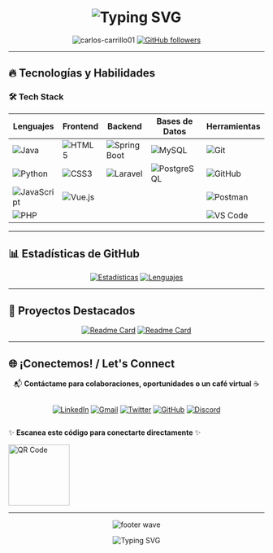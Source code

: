 <h1 align="center">
  <img src="https://readme-typing-svg.herokuapp.com?font=Fira+Code&size=30&duration=3000&pause=1000&color=00F72D&center=true&vCenter=true&width=800&lines=¡Hola!+Soy+Carlos+Carrillo;Estudiante+de+Sistemas+Computacionales;Desarrollador+Full+Stack+en+Formación;Apasionado+por+la+Tecnología+y+la+Innovación" alt="Typing SVG" />
</h1>

<p align="center">
  <img src="https://komarev.com/ghpvc/?username=carlos-carrillo01&label=Profile%20views&color=0e75b6&style=flat" alt="carlos-carrillo01" /> 
  <a href="https://github.com/carlos-carrillo01?tab=followers"><img src="https://img.shields.io/github/followers/carlos-carrillo01?label=Followers&style=social" alt="GitHub followers"></a>
</p>



---

## 🔥 Tecnologías y Habilidades

### 🛠️ Tech Stack


<div align="center">
  
| **Lenguajes**       | **Frontend**        | **Backend**         | **Bases de Datos**  | **Herramientas**    |
|---------------------|---------------------|---------------------|---------------------|---------------------|
| ![Java](https://img.shields.io/badge/Java-ED8B00?style=for-the-badge&logo=openjdk&logoColor=white) | ![HTML5](https://img.shields.io/badge/HTML5-E34F26?style=for-the-badge&logo=html5&logoColor=white) | ![Spring Boot](https://img.shields.io/badge/Spring_Boot-F2F4F9?style=for-the-badge&logo=spring-boot) | ![MySQL](https://img.shields.io/badge/MySQL-005C84?style=for-the-badge&logo=mysql&logoColor=white) | ![Git](https://img.shields.io/badge/GIT-E44C30?style=for-the-badge&logo=git&logoColor=white) |
| ![Python](https://img.shields.io/badge/Python-3776AB?style=for-the-badge&logo=python&logoColor=white) | ![CSS3](https://img.shields.io/badge/CSS3-1572B6?style=for-the-badge&logo=css3&logoColor=white) | ![Laravel](https://img.shields.io/badge/Laravel-FF2D20?style=for-the-badge&logo=laravel&logoColor=white) | ![PostgreSQL](https://img.shields.io/badge/PostgreSQL-316192?style=for-the-badge&logo=postgresql&logoColor=white) | ![GitHub](https://img.shields.io/badge/GitHub-100000?style=for-the-badge&logo=github&logoColor=white) |
| ![JavaScript](https://img.shields.io/badge/JavaScript-F7DF1E?style=for-the-badge&logo=javascript&logoColor=black) | ![Vue.js](https://img.shields.io/badge/Vue.js-4FC08D?style=for-the-badge&logo=vuedotjs&logoColor=white) |  |  | ![Postman](https://img.shields.io/badge/Postman-FF6C37?style=for-the-badge&logo=postman&logoColor=white) |
| ![PHP](https://img.shields.io/badge/PHP-777BB4?style=for-the-badge&logo=php&logoColor=white) |  |  |  | ![VS Code](https://img.shields.io/badge/Visual_Studio_Code-0078D4?style=for-the-badge&logo=visual%20studio%20code&logoColor=white) |

</div>

---

## 📊 Estadísticas de GitHub

<div align="center">
  
[![Estadísticas](https://github-readme-stats.vercel.app/api?username=carlos-carrillo01&show_icons=true&theme=radical&hide_border=true)](https://github.com/carlos-carrillo01)
[![Lenguajes](https://github-readme-stats.vercel.app/api/top-langs/?username=carlos-carrillo01&layout=compact&theme=radical&hide_border=true)](https://github.com/carlos-carrillo01)

</div>

---

## 🌟 Proyectos Destacados
<div align="center">
  
[![Readme Card](https://github-readme-stats.vercel.app/api/pin/?username=carlos-carrillo01&repo=Challenge-Foro-Hub&theme=radical)](https://github.com/carlos-carrillo01/Challenge-Foro-Hub)
[![Readme Card](https://github-readme-stats.vercel.app/api/pin/?username=carlos-carrillo01&repo=Challenge-Literalura&theme=radical)](https://github.com/carlos-carrillo01/Challenge-Literalura)

</div>

---


## 🌐 ¡Conectemos! / Let's Connect

<div align="center">

📬 **Contáctame para colaboraciones, oportunidades o un café virtual** ☕  

</div>

<div align="center" style="display: flex; justify-content: center; gap: 20px;">

[![LinkedIn](https://img.shields.io/badge/LinkedIn-0077B5?style=for-the-badge&logo=linkedin&logoColor=white&labelColor=101010)](https://www.linkedin.com/in/carlos-carrillog007mxz)
[![Gmail](https://img.shields.io/badge/Gmail-D14836?style=for-the-badge&logo=gmail&logoColor=white&labelColor=101010)](mailto:carloscarrillogonzalez07@gmail.com)
[![Twitter](https://img.shields.io/badge/Twitter-1DA1F2?style=for-the-badge&logo=twitter&logoColor=white&labelColor=101010)](https://twitter.com/StravissCT)
[![GitHub](https://img.shields.io/badge/GitHub-100000?style=for-the-badge&logo=github&logoColor=white&labelColor=101010)](https://github.com/carlos-carrillo01)
[![Discord](https://img.shields.io/badge/Discord-7289DA?style=for-the-badge&logo=discord&logoColor=white&labelColor=101010)](https://discordapp.com/users/stravissct)

</div>


✨ **Escanea este código para conectarte directamente** ✨  

<img src="https://api.qrserver.com/v1/create-qr-code/?size=150x150&data=https://github.com/carlos-carrillo01" width="120" alt="QR Code">

</div>

---

<p align="center">
  <img src="https://capsule-render.vercel.app/api?type=waving&color=00F72D&height=100&section=footer&animation=twinkling" alt="footer wave">
</p>

<p align="center">
  <img src="https://readme-typing-svg.vercel.app/?font=Fira+Code&duration=3000&pause=1000&color=00F72D&center=true&vCenter=true&width=500&lines=¡Gracias+por+visitar+mi+perfil!;¡Hagamos+algo+increíble+juntos!;Hasta+pronto+👨‍💻" alt="Typing SVG">
</p>
